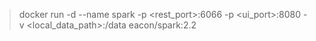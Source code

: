 > docker run -d --name spark -p <rest_port>:6066 -p <ui_port>:8080 -v <local_data_path>:/data eacon/spark:2.2
